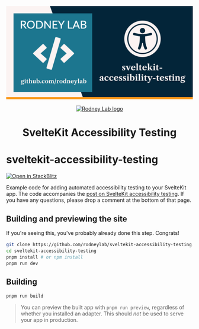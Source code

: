 <img src="./images/rodneylab-github-sveltekit-accessibility-testing.png" alt="Rodney Lab sveltekit-accessibility-testing Github banner">

<p align="center">
  <a aria-label="Open Rodney Lab site" href="https://rodneylab.com" rel="nofollow noopener noreferrer">
    <img alt="Rodney Lab logo" src="https://rodneylab.com/assets/icon.png" width="60" />
  </a>
</p>
<h1 align="center">
  SvelteKit Accessibility Testing
</h1>

# sveltekit-accessibility-testing

[![Open in StackBlitz](https://developer.stackblitz.com/img/open_in_stackblitz.svg)](https://stackblitz.com/github/rodneylab/sveltekit-accessibility-testing)

Example code for adding automated accessibility testing to your SvelteKit app. The code accompanies the <a aria-label="Open Rodney Lab blog post on Svelte Kit accessibility testing" href="https://rodneylab.com/sveltekit-accessibility-testing/">post on SvelteKit accessibility testing</a>. If you have any questions, please drop a comment at the bottom of that page.

## Building and previewing the site

If you're seeing this, you've probably already done this step. Congrats!

```bash
git clone https://github.com/rodneylab/sveltekit-accessibility-testing.git
cd sveltekit-accessibility-testing
pnpm install # or npm install
pnpm run dev
```

## Building

```bash
pnpm run build
```

> You can preview the built app with `pnpm run preview`, regardless of whether you installed an adapter. This should _not_ be used to serve your app in production.
